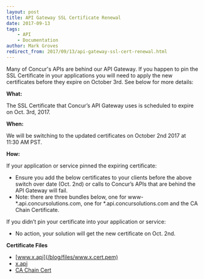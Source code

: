 ```yaml
---
layout: post
title: API Gateway SSL Certificate Renewal
date: 2017-09-13
tags:
    - API
    - Documentation
author: Mark Groves
redirect_from: 2017/09/13/api-gateway-ssl-cert-renewal.html
---
```


Many of Concur's APIs are behind our API Gateway. If you happen to pin the SSL Certificate in your applications you will need to apply the new certificates before they expire on October 3rd. See below for more details:

**What:**

The SSL Certificate that Concur’s API Gateway uses is scheduled to expire on Oct. 3rd, 2017. 

**When:**

We will be switching to the updated certificates on October 2nd 2017 at 11:30 AM PST. 

**How:**

If your application or service pinned the expiring certificate:

* Ensure you add the below certificates to your clients before the above switch over date (Oct. 2nd) or calls to Concur’s APIs that are behind the API Gateway will fail. 
* Note: there are three bundles below, one for www-*.api.concursolutions.com, one for *.api.concursolutions.com and the CA Chain Certificate.

If you didn’t pin your certificate into your application or service:

* No action, your solution will get the new certificate on Oct. 2nd. 


**Certificate Files**

* [www.x.api](/blog/files/www.x.cert.pem)
* [x.api](/blog/files/x.api.cert.pem)
* [CA Chain Cert](/blog/files/ca_chain.cert.pem)
